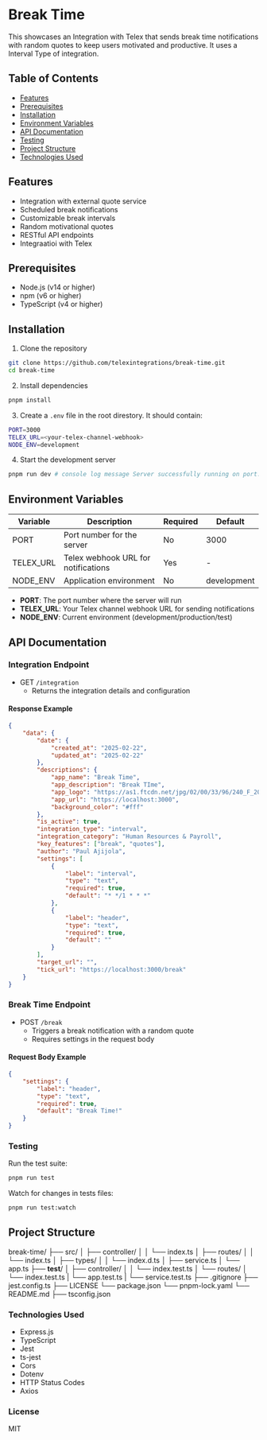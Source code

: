 # Break Time

This showcases an Integration with Telex that sends break time notifications with random quotes to keep users motivated and productive. It uses a Interval Type of integration.

## Table of Contents

-   [Features](#features)
-   [Prerequisites](#prerequisites)
-   [Installation](#installation)
-   [Environment Variables](#environment-variables)
-   [API Documentation](#api-documentation)
-   [Testing](#testing)
-   [Project Structure](#project-structure)
-   [Technologies Used](#technologies-used)

## Features

-   Integration with external quote service
-   Scheduled break notifications
-   Customizable break intervals
-   Random motivational quotes
-   RESTful API endpoints
-   Integraatioi with Telex

## Prerequisites

-   Node.js (v14 or higher)
-   npm (v6 or higher)
-   TypeScript (v4 or higher)

## Installation

1. Clone the repository

```bash
git clone https://github.com/telexintegrations/break-time.git
cd break-time
```

2. Install dependencies

```bash
pnpm install
```

3. Create a `.env` file in the root direstory. It should contain:

```bash
PORT=3000
TELEX_URL=<your-telex-channel-webhook>
NODE_ENV=development
```

4. Start the development server

```bash
pnpm run dev # console log message Server successfully running on port: 3000
```

## Environment Variables

| Variable  | Description                         | Required | Default     |
| --------- | ----------------------------------- | -------- | ----------- |
| PORT      | Port number for the server          | No       | 3000        |
| TELEX_URL | Telex webhook URL for notifications | Yes      | -           |
| NODE_ENV  | Application environment             | No       | development |

-   **PORT**: The port number where the server will run
-   **TELEX_URL**: Your Telex channel webhook URL for sending notifications
-   **NODE_ENV**: Current environment (development/production/test)

## API Documentation

### Integration Endpoint

-   GET `/integration`
    -   Returns the integration details and configuration

#### Response Example

```json
{
	"data": {
		"date": {
			"created_at": "2025-02-22",
			"updated_at": "2025-02-22"
		},
		"descriptions": {
			"app_name": "Break Time",
			"app_description": "Break TIme",
			"app_logo": "https://as1.ftcdn.net/jpg/02/00/33/96/240_F_200339666_fZhsLAgpYkd5ogjTpFmSYOPcslpNezYA.jpg",
			"app_url": "https://localhost:3000",
			"background_color": "#fff"
		},
		"is_active": true,
		"integration_type": "interval",
		"integration_category": "Human Resources & Payroll",
		"key_features": ["break", "quotes"],
		"author": "Paul Ajijola",
		"settings": [
			{
				"label": "interval",
				"type": "text",
				"required": true,
				"default": "* */1 * * *"
			},
			{
				"label": "header",
				"type": "text",
				"required": true,
				"default": ""
			}
		],
		"target_url": "",
		"tick_url": "https://localhost:3000/break"
	}
}
```

### Break Time Endpoint

-   POST `/break`
    -   Triggers a break notification with a random quote
    -   Requires settings in the request body

#### Request Body Example

```json
{
	"settings": {
		"label": "header",
		"type": "text",
		"required": true,
		"default": "Break Time!"
	}
}
```

### Testing

Run the test suite:

```bash
pnpm run test
```

Watch for changes in tests files:

```bash
pnpm run test:watch
```

## Project Structure

break-time/
├── src/
│ ├── controller/
│ │ └── index.ts
│ ├── routes/
│ │ └── index.ts
│ ├── types/
│ │ └── index.d.ts
│ ├── service.ts
│ └── app.ts
├── **test**/
│ ├── controller/
│ │ └── index.test.ts
│ └── routes/
│ └── index.test.ts
| └── app.test.ts
| └── service.test.ts
├── .gitignore
├── jest.config.ts
├── LICENSE
└── package.json
└── pnpm-lock.yaml
└── README.md
├── tsconfig.json

### Technologies Used

-   Express.js
-   TypeScript
-   Jest
-   ts-jest
-   Cors
-   Dotenv
-   HTTP Status Codes
-   Axios

### License

MIT
